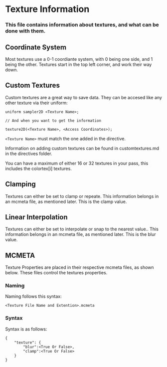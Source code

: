 #  Texture Information
### This file contains information about textures, and what can be done with them.

## Coordinate System
Most textures use a 0-1 coordiante system, with 0 being one side, and 1 being the other. Textures start in the top left corner, and work their way down.

## Custom Textures
Custom textures are a great way to save data. They can be accesed like any other texture via their uniform:
```
uniform sampler2D <Texture Name>;

// And when you want to get the information

texture2D(<Texture Name>, <Access Coordinates>);
```

`<Texture Name>` must match the one added in the directive.

Information on adding custom textures can be found in customtextures.md in the directives folder.

You can have a maximum of either 16 or 32 textures in your pass, this includes the colortex[i] textures.
## Clamping
Textures can either be set to clamp or repeate. This information belongs in an mcmeta file, as mentioned later. This is the clamp value.

## Linear Interpolation
Textures can either be set to interpolate or snap to the nearest value.. This information belongs in an mcmeta file, as mentioned later. This is the blur value.

## MCMETA
Texture Properties are placed in their respective mcmeta files, as shown below. These files control the textures properties.

### Naming
Naming follows this syntax:
```
<Texture File Name and Extention>.mcmeta
```

### Syntax
Syntax is as follows:
```
{
	"texture": {
		"blur":<True Or False>,
		"clamp":<True Or False>
	}
}
```